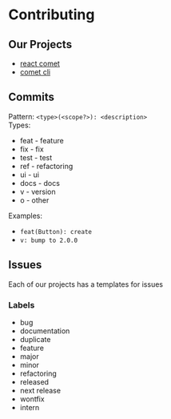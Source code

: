 # Contributing
## Our Projects
- [react comet](https://github.com/Ermolaev-Inc/react-comet)
- [comet cli](https://github.com/Ermolaev-Inc/comet-cli)

## Commits 
Pattern: `<type>(<scope?>): <description>` <br>
Types:
- feat - feature
- fix - fix
- test - test
- ref - refactoring
- ui - ui
- docs - docs
- v - version
- o - other

Examples:
- `feat(Button): create`
- `v: bump to 2.0.0`

## Issues
Each of our projects has a templates for issues
### Labels
- bug
- documentation
- duplicate
- feature
- major
- minor
- refactoring
- released
- next release
- wontfix
- intern
